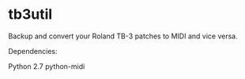 # tb3util
Backup and convert your Roland TB-3 patches to MIDI and vice versa.

Dependencies: 

Python 2.7
python-midi